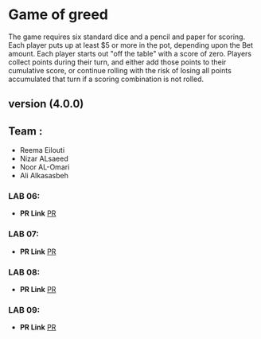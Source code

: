 # Game of greed

The game requires six standard dice and a pencil and paper for scoring. Each player puts up at least $5 or more in the pot, depending upon the Bet amount. Each player starts out "off the table" with a score of zero. Players collect points during their turn, and either add those points to their cumulative score, or continue rolling with the risk of losing all points accumulated that turn if a scoring combination is not rolled.

## version (4.0.0)

## Team :

- Reema Eilouti
- Nizar ALsaeed
- Noor AL-Omari
- Ali Alkasasbeh


### LAB 06:
- **PR Link** [PR](https://github.com/reema-eilouti/game-of-greed/pull/3) 
### LAB 07:
- **PR Link** [PR](https://github.com/reema-eilouti/game-of-greed/pull/5) 
### LAB 08:
- **PR Link** [PR](https://github.com/reema-eilouti/game-of-greed/pull/7) 
### LAB 09:
- **PR Link** [PR](https://github.com/reema-eilouti/game-of-greed/pull/8) 

